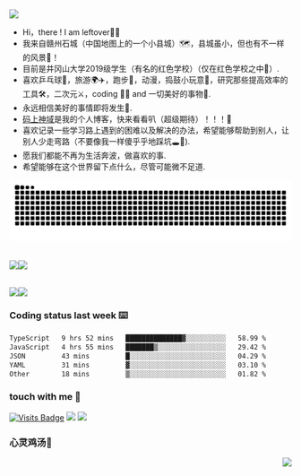 
<img align='center' src="https://readme-typing-svg.herokuapp.com/?lines=永远相信美好的事情即将发生"/>

- Hi，there ! I am leftover👋🏻
- 我来自赣州石城（中国地图上的一个小县城）🗺︎，县城虽小，但也有不一样的风景🌇！
- 目前是井冈山大学2019级学生（有名的红色学校）（仅在红色学校之中🤫）.
- 喜欢乒乓球🏓，旅游🌍✈️，跑步🏃，动漫，捣鼓小玩意🧸，研究那些提高效率的工具🛠，二次元⚔️，coding 👨‍💻 and 一切美好的事物🌄.
- 永远相信美好的事情即将发生👀.
- [码上神域](https://leftover.cn)是我的个人博客，快来看看叭（超级期待）！！！🤞
- 喜欢记录一些学习路上遇到的困难以及解决的办法，希望能够帮助到别人，让别人少走弯路（不要像我一样傻乎乎地踩坑🕳︎🚶).
- 愿我们都能不再为生活奔波，做喜欢的事.
- 希望能够在这个世界留下点什么，尽管可能微不足道.

![github contribution grid snake animation](https://raw.githubusercontent.com/left0ver/left0ver/output/github-contribution-grid-snake.svg)

##

 <div>
   <img align="center" height='205px' src="https://stat.leftover.cn/bbdc?userId=47344140&nickname=leftover&hide_border=true" /><img align="center" height='180px'  src="https://github-readme-stats.vercel.app/api/top-langs/?username=left0ver&layout=compact" />
  
 </div>
  
##  
  <div>
  <img align="center" height='180px' src="https://github-readme-stats.vercel.app/api?username=left0ver&show_icons=true&theme=gruvbox&hide_border=true" /><img align="center" height='200px'  src="https://stats.justsong.cn/api/csdn?id=m0_52537576&theme=dark" />
  
  </div>

### Coding status last week ⌨️
<!--START_SECTION:waka-->

```text
TypeScript   9 hrs 52 mins   ██████████████▓░░░░░░░░░░   58.99 %
JavaScript   4 hrs 55 mins   ███████▒░░░░░░░░░░░░░░░░░   29.42 %
JSON         43 mins         █░░░░░░░░░░░░░░░░░░░░░░░░   04.29 %
YAML         31 mins         ▓░░░░░░░░░░░░░░░░░░░░░░░░   03.10 %
Other        18 mins         ▒░░░░░░░░░░░░░░░░░░░░░░░░   01.82 %
```

<!--END_SECTION:waka-->

###  touch with me 📨
[![Visits Badge](https://badges.pufler.dev/visits/left0ver/left0ver)](https://badges.pufler.dev)
<a href='https://blog.csdn.net/m0_52537576?spm=1010.2135.3001.5343'><img src='https://img.shields.io/badge/csdn-left0ver-red'></a>
<a href='https://leftover.cn'><img src='https://img.shields.io/badge/blog-leftover-ff69b4'></a>

### 心灵鸡汤🥣

<img align='right' src='https://quotes-github-readme.vercel.app/api?type=horizontal&theme=tokyonight' />

